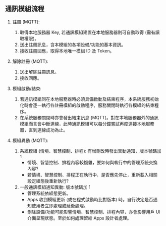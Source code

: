 ## 通訊模組流程

1. 註冊 (MQTT):
    1. 取得本地服務器 Key, 若通訊模組建置在本地服務器則可自動取得 (需有讀取權限)。
    1. 送出註冊訊息，含本模組的各項設備/功能的基本資訊。
    1. 接收註冊回應，取得本地唯一模組 ID 及 Token。

1. 解除註冊 (MQTT):
    1. 送出解除註冊訊息。
    1. 接收回應。

1. 模組啟動/結束:
    1. 若通訊模組同在本地服務器時必須具備啟動及結束程序，本系統服務初始化時會逐一執行各註冊模組的啟動程序，服務關閉時執行各模組的結束程序。
    1. 在系統服務關閉時亦會發出結束訊息 (MQTT)。對在本地服務器外的通訊模組而言會中斷連線，此時通訊模組可以每分鐘嘗試再度連接本地服務器，直到連線成功為止。

1. 模組異動 (MQTT):
    1. 系統模組 (情境、智慧控制、排程): 有增刪改時發出異動通知，版本號碼加 1
        * 情境、智慧控制、排程內容較複雜，要如何與執行中的管理系統交換內容?
        * 若情境、智慧控制、排程正在執行中，是否應先停止，重新載入相關設定組態後重新執行?
    2. 一般通訊模組通知異動: 版本號碼加 1
        * 管理系統依組態更新。
        * Apps 收到模組更新 (或在程式啟動時比對版本) 時，自行決定是否通知使用者立即處理或延後處理。
        * 刪除設備/功能可能影響情境、智慧控制、排程內容，亦會影響用戶 UI 介面呈現狀態。至於如何處理留給 Apps 設計者處理。

